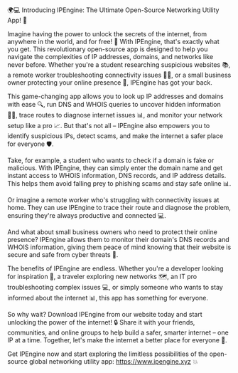 🌍💻 Introducing IPEngine: The Ultimate Open-Source Networking Utility App! 🚀

Imagine having the power to unlock the secrets of the internet, from anywhere in the world, and for free! 💸 With IPEngine, that's exactly what you get. This revolutionary open-source app is designed to help you navigate the complexities of IP addresses, domains, and networks like never before. Whether you're a student researching suspicious websites 📚, a remote worker troubleshooting connectivity issues 🏃‍♀️, or a small business owner protecting your online presence 💼, IPEngine has got your back.

This game-changing app allows you to look up IP addresses and domains with ease 🔍, run DNS and WHOIS queries to uncover hidden information 🕵️‍♀️, trace routes to diagnose internet issues 📊, and monitor your network setup like a pro 📈. But that's not all – IPEngine also empowers you to identify suspicious IPs, detect scams, and make the internet a safer place for everyone 🛡️.

Take, for example, a student who wants to check if a domain is fake or malicious. With IPEngine, they can simply enter the domain name and get instant access to WHOIS information, DNS records, and IP address details. This helps them avoid falling prey to phishing scams and stay safe online 📊.

Or imagine a remote worker who's struggling with connectivity issues at home. They can use IPEngine to trace their route and diagnose the problem, ensuring they're always productive and connected 💻.

And what about small business owners who need to protect their online presence? IPEngine allows them to monitor their domain's DNS records and WHOIS information, giving them peace of mind knowing that their website is secure and safe from cyber threats 🚫.

The benefits of IPEngine are endless. Whether you're a developer looking for inspiration 🔩, a traveler exploring new networks 🗺️, an IT pro troubleshooting complex issues 💻, or simply someone who wants to stay informed about the internet 📊, this app has something for everyone.

So why wait? Download IPEngine from our website today and start unlocking the power of the internet! 🔒 Share it with your friends, communities, and online groups to help build a safer, smarter internet – one IP at a time. Together, let's make the internet a better place for everyone 🌈.

Get IPEngine now and start exploring the limitless possibilities of the open-source global networking utility app: https://www.ipengine.xyz 💥
